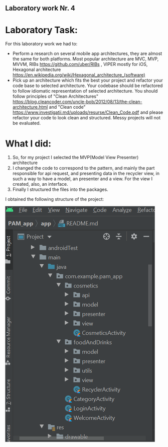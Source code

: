 ## Laboratory work Nr. 4
# Laboratory Task:
For this laboratory work we had to:
* Perform a research on several mobile app architectures, they are almost the same for both platforms. 
Most popular architecture are MVC, MVP, MVVM, RIBs https://github.com/uber/RIBs , VIPER mostly for 
iOS, Hexagonal architecture https://en.wikipedia.org/wiki/Hexagonal_architecture_(software) 
* Pick up an architecture which fits the best your project and refactor your code base to selected 
architecture. Your codebase should be refactored to follow idiomatic representation of selected architecture. 
You should follow principles of "Clean Architectures" 
https://blog.cleancoder.com/uncle-bob/2012/08/13/the-clean-architecture.html and 
"Clean code" https://www.investigatii.md/uploads/resurse/Clean_Code.pdf and please 
refactor your code to look clean and structured. Messy projects will not be evaluated.

# What I did:
1. So, for my project I selected  the MVP(Model View Presenter) architecture 
2. I changed the code to correspond to the pattern, and mainly the part responsible for api request, and presenting data in the recycler view, 
in such a way to have a model, an presenter and a view. For the view I created, also, an interface. 
3. Finally I structured the files into the packages.

I obtained the following structure of the project:

![alt text](../app/images/project.png)

